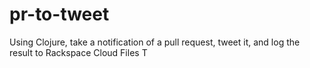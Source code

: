 pr-to-tweet
===========

Using Clojure, take a notification of a pull request, tweet it, and log the result to Rackspace Cloud Files
T
